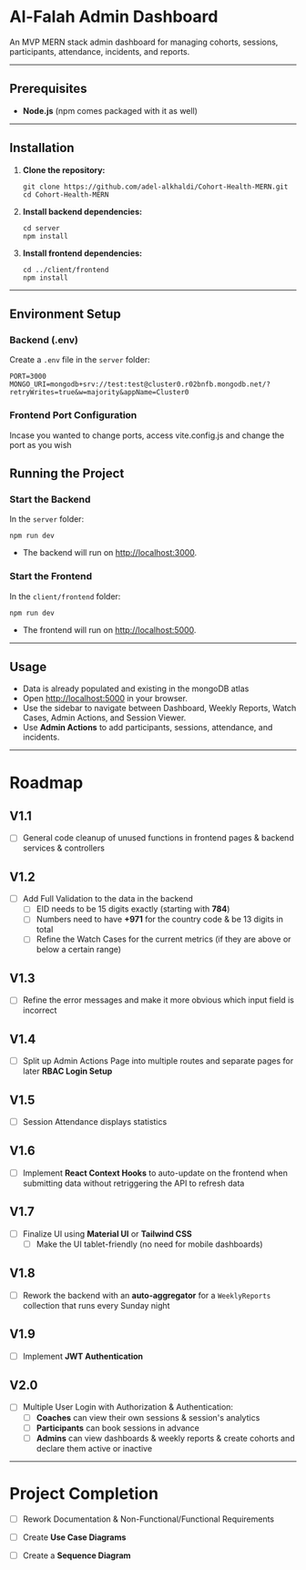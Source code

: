 # Al-Falah Admin Dashboard

An MVP MERN stack admin dashboard for managing cohorts, sessions, participants, attendance, incidents, and reports.

---

## Prerequisites

- **Node.js** (npm comes packaged with it as well)

---

## Installation

1. **Clone the repository:**

   ```
   git clone https://github.com/adel-alkhaldi/Cohort-Health-MERN.git
   cd Cohort-Health-MERN
   ```

2. **Install backend dependencies:**

   ```
   cd server
   npm install
   ```

3. **Install frontend dependencies:**

   ```
   cd ../client/frontend
   npm install
   ```

---

## Environment Setup

### **Backend (.env)**

Create a `.env` file in the `server` folder:

```
PORT=3000
MONGO_URI=mongodb+srv://test:test@cluster0.r02bnfb.mongodb.net/?retryWrites=true&w=majority&appName=Cluster0
```

### **Frontend Port Configuration**

Incase you wanted to change ports, access vite.config.js and change the port as you wish

## Running the Project

### **Start the Backend**

In the `server` folder:

```
npm run dev
```

- The backend will run on [http://localhost:3000](http://localhost:3000).

### **Start the Frontend**

In the `client/frontend` folder:

```
npm run dev
```

- The frontend will run on [http://localhost:5000](http://localhost:5000).

---

## Usage
- Data is already populated and existing in the mongoDB atlas
- Open [http://localhost:5000](http://localhost:5000) in your browser.
- Use the sidebar to navigate between Dashboard, Weekly Reports, Watch Cases, Admin Actions, and Session Viewer.
- Use **Admin Actions** to add participants, sessions, attendance, and incidents.

---

# Roadmap

## V1.1
- [ ] General code cleanup of unused functions in frontend pages & backend services & controllers

## V1.2
- [ ] Add Full Validation to the data in the backend  
  - [ ] EID needs to be 15 digits exactly (starting with **784**)  
  - [ ] Numbers need to have **+971** for the country code & be 13 digits in total  
  - [ ] Refine the Watch Cases for the current metrics (if they are above or below a certain range)

## V1.3
- [ ] Refine the error messages and make it more obvious which input field is incorrect

## V1.4
- [ ] Split up Admin Actions Page into multiple routes and separate pages for later **RBAC Login Setup**

## V1.5
- [ ] Session Attendance displays statistics

## V1.6
- [ ] Implement **React Context Hooks** to auto-update on the frontend when submitting data without retriggering the API to refresh data

## V1.7
- [ ] Finalize UI using **Material UI** or **Tailwind CSS**  
  - [ ] Make the UI tablet-friendly (no need for mobile dashboards)

## V1.8
- [ ] Rework the backend with an **auto-aggregator** for a `WeeklyReports` collection that runs every Sunday night

## V1.9
- [ ] Implement **JWT Authentication**

## V2.0
- [ ] Multiple User Login with Authorization & Authentication:  
  - [ ] **Coaches** can view their own sessions & session's analytics  
  - [ ] **Participants** can book sessions in advance  
  - [ ] **Admins** can view dashboards & weekly reports & create cohorts and declare them active or inactive

---

# Project Completion
- [ ] Rework Documentation & Non-Functional/Functional Requirements  
- [ ] Create **Use Case Diagrams**  
- [ ] Create a **Sequence Diagram**


